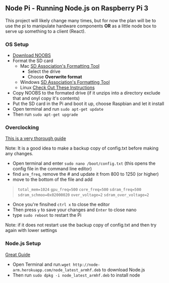 ## Node Pi - Running Node.js on Raspberry Pi 3

This project will likely change many times, but for now the plan will be to use the pi to manipulate hardware components **OR** as a little node box to serve up something to a client (React). 

### OS Setup
* [Download NOOBS](https://www.raspberrypi.org/downloads/)
* Format the SD card
	* Mac [SD Association's Formatting Tool](https://www.sdcard.org/downloads/formatter_4/)
		* Select the drive
		* Choose **Overwrite format**
	* Windows [SD Association's Formatting Tool](https://www.sdcard.org/downloads/formatter_4/)
	* Linux [Check Out These Instructions](http://qdosmsq.dunbar-it.co.uk/blog/2013/06/noobs-for-raspberry-pi/)
*  Copy NOOBS to the formated drive (if it unzips into a directory exclude that and onyl copy it's contents)
*  Put the SD card in the Pi and boot it up, choose Raspbian and let it install
*  Open terminal and run `sudo apt-get update`
*  Then run `sudo apt-get upgrade`

### Overclocking
[This is a very thorough guide](https://github.com/RetroPie/RetroPie-Setup/wiki/Overclocking)

Note: It is a good idea to make a backup copy of config.txt before making any changes.

* Open terminal and enter `sudo nano /boot/config.txt` (this opens the config file in the command line editor)
* find `arm_freq`, remove the # and update it from 800 to 1250 (or higher)
* move to the bottom of the file and add 
> `total_mem=1024`
> `gpu_freq=500`
> `core_freq=500`
> `sdram_freq=500`
> `sdram_schmoo=0x02000020`
> `over_voltage=2`
> `sdram_over_voltage=2`

* Once you're finsihed `ctrl x` to close the editor
* Then press `y` to save your changes and `Enter` to close nano
* type `sudo reboot` to restart the Pi

Note: if it does not restart use the backup copy of config.txt and then try again with lower settings

### Node.js Setup
[Great Guide](http://weworkweplay.com/play/raspberry-pi-nodejs/)

* Open Terminal and run.`wget http://node-arm.herokuapp.com/node_latest_armhf.deb` to download Node.js
*  Then run `sudo dpkg -i node_latest_armhf.deb` to install node